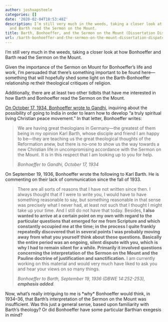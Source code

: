 ```yaml
---
author: joshuapsteele
categories: []
date: '2020-02-04T18:53:48Z'
description: I’m still very much in the weeds, taking a closer look at how Bonhoeffer
  and Barth read the Sermon on the Mount.
title: Barth, Bonhoeffer, and the Sermon on the Mount (Dissertation Dispatch 2020-02-04)
url: /barth-bonhoeffer-and-the-sermon-on-the-mount-dissertation-dispatch-2020-02-04/
---
```


I’m still very much in the weeds, taking a closer look at how Bonhoeffer and Barth read the Sermon on the Mount.

Given the importance of the Sermon on Mount for Bonhoeffer’s life and work, I’m persuaded that there’s something important to be found here—something that will hopefully shed some light on the Barth-Bonhoeffer relationship re:their theological critiques of religion.

Additionally, there are at least two other tidbits that have me interested in how Barth and Bonhoeffer read the Sermon on the Mount.

[On October 17, 1934, Bonhoeffer wrote to Gandhi,](https://relevantmagazine.com/culture/read-the-letter-dietrich-bonhoeffer-wrote-to-gandhi/) inquiring about the possibility of going to India in order to learn how to develop “a truly spiritual living Christian peace movement.” In that letter, Bonhoeffer writes:

> We are having great theologians in Germany—the greatest of them being in my opinion Karl Barth, whose disciple and friend I am happy to be—they are teaching us the great theological thoughts of the Reformation anew, but there is no-one to show us the way towards a new Christian life in uncompromising accordance with the Sermon on the Mount. It is in this respect that I am looking up to you for help.
> 
> <cite>Bonhoeffer to Gandhi, October 17, 1934</cite>

On September 19, 1936, Bonhoeffer wrote the following to Karl Barth. He is commenting on their lack of communication since the fall of 1933.

> There are all sorts of reasons that I have not written since then. I always thought that if I were to write you, I would have to have something reasonable to say, but something reasonable in that sense was precisely what I never had, at least not such that I thought I might take up your time. And I still do not have that today. Besides, **I also wanted to arrive at a certain point on my own with regard to the particular questions that emerged for me from Scripture and which constantly occupied me at the time; in the process I quite frankly repeatedly discovered that in several points I was probably moving away from what you yourself think about these questions. Basically the entire period was an ongoing, silent dispute with you, which is why I had to remain silent for a while. Primarily it involved questions concerning the interpretation of the Sermon on the Mount and the Pauline doctrine of justification and sanctification.** I am currently working on this material and would very much have liked to ask you and hear your views on so many things.
> 
> <cite>Bonhoeffer to Barth, September 19, 1936 (DBWE 14:252-253), **emphasis added**.</cite>

Now, what’s really intriguing to me is \*why\* Bonhoeffer would think, in 1934–36, that Barth’s interpretation of the Sermon on the Mount was insufficient. Was this just a general sense, based upon familiarity with Barth’s theology? Or did Bonhoeffer have some particular Barthian exegesis in mind?